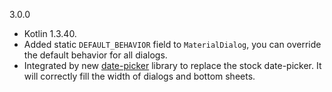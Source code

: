 3.0.0

* Kotlin 1.3.40.
* Added static `DEFAULT_BEHAVIOR` field to `MaterialDialog`, you can override the default behavior for all dialogs.
* Integrated by new [date-picker](https://github.com/afollestad/date-picker) library to replace the stock date-picker. It will correctly fill the width of dialogs and bottom sheets.
